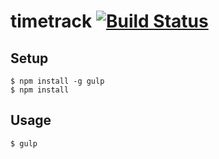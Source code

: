 # timetrack [![Build Status](https://travis-ci.org/redpelicans/timetrack.svg)](https://travis-ci.org/redpelicans/timetrack)

## Setup

    $ npm install -g gulp
    $ npm install

## Usage

    $ gulp
